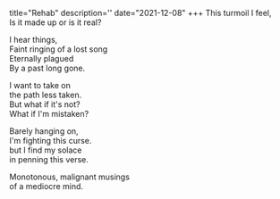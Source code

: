 title="Rehab"
description=''
date="2021-12-08"
+++
This turmoil I feel,     
Is it made up or is it real?     
     
I hear things,     
Faint ringing of a lost song     
Eternally plagued     
By a past long gone.     
     
I want to take on     
the path less taken.     
But what if it's not?     
What if I'm mistaken?     
     
Barely hanging on,     
I'm fighting this curse.     
but I find my solace     
in penning this verse.     
     
Monotonous, malignant musings     
of a mediocre mind.     
     
     
     
     
     
     
     
     
     
     
     
     
     
     
     
